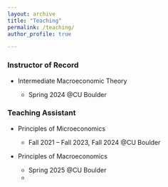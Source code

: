 ```yaml
---
layout: archive
title: "Teaching"
permalink: /teaching/
author_profile: true

---
```


### Instructor of Record
* Intermediate Macroeconomic Theory
  * Spring 2024 @CU Boulder

  [comment]: # (* Average Teaching Evaluation Score: 4.94/6)

### Teaching Assistant
* Principles of Microeconomics
  * Fall 2021 – Fall 2023, Fall 2024 @CU Boulder
  
  [comment]: # (* Average Teaching Evaluation Score: 5.15/6 )
* Principles of Macroeconomics
  * Spring 2025 @CU Boulder
  * [comment]: # ( * Average Teaching Evaluation Score: 4.98/6 )
